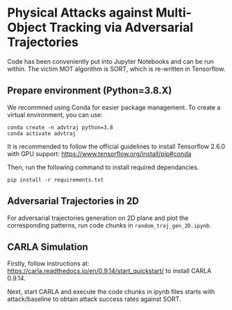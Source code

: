 # Physical Attacks against Multi-Object Tracking via Adversarial Trajectories

Code has been conveniently put into Jupyter Notebooks and can be run within. The victim MOT algorithm is SORT, which is re-written in Tensorflow. 

## Prepare environment (Python=3.8.X)

We recommned using Conda for easier package management. To create a virtual environment, you can use:

```
conda create -n advtraj python=3.8
conda activate advtraj
```

It is recommended to follow the official guidelines to install Tensorflow 2.6.0 with GPU support: https://www.tensorflow.org/install/pip#conda

Then, run the following command to install required dependancies.

```
pip install -r requirements.txt
```

## Adversarial Trajectories in 2D

For adversarial trajectories generation on 2D plane and plot the corresponding patterns, run code chunks in `random_traj_gen_2D.ipynb`.

## CARLA Simulation

Firstly, follow instructions at: https://carla.readthedocs.io/en/0.9.14/start_quickstart/ to install CARLA 0.9.14.

Next, start CARLA and execute the code chunks in ipynb files starts with attack/baseline to obtain attack success rates against SORT.